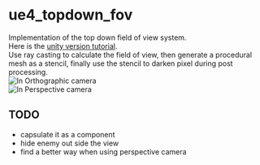 # ue4_topdown_fov
Implementation of the top down field of view system.   
Here is the [unity version tutorial](https://www.youtube.com/watch?v=xkcCWqifT9M&t=296s).   
Use ray casting to calculate the field of view, then generate a procedural mesh as a stencil, 
finally use the stencil to darken pixel during post processing.   
![In Orthographic camera](https://github.com/HD650/ue4_topdown_fov/raw/master/gif/orth.gif)   
![In Perspective camera](https://github.com/HD650/ue4_topdown_fov/raw/master/gif/persp.gif)
## TODO
* capsulate it as a component
* hide enemy out side the view
* find a better way when using perspective camera